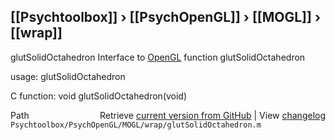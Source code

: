 ## [[Psychtoolbox]] &#8250; [[PsychOpenGL]] &#8250; [[MOGL]] &#8250; [[wrap]]

glutSolidOctahedron  Interface to [OpenGL](OpenGL) function glutSolidOctahedron  
  
usage:  glutSolidOctahedron  
  
C function:  void glutSolidOctahedron(void)  




<div class="code_header" style="text-align:right;">
  <span style="float:left;">Path&nbsp;&nbsp;</span> <span class="counter">Retrieve <a href=
  "https://raw.github.com/Psychtoolbox-3/Psychtoolbox-3/beta/Psychtoolbox/PsychOpenGL/MOGL/wrap/glutSolidOctahedron.m">current version from GitHub</a> | View <a href=
  "https://github.com/Psychtoolbox-3/Psychtoolbox-3/commits/beta/Psychtoolbox/PsychOpenGL/MOGL/wrap/glutSolidOctahedron.m">changelog</a></span>
</div>
<div class="code">
  <code>Psychtoolbox/PsychOpenGL/MOGL/wrap/glutSolidOctahedron.m</code>
</div>


